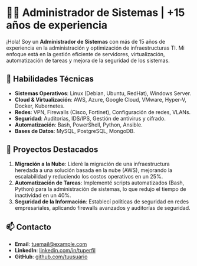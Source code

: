 # 👨‍💻 Administrador de Sistemas | +15 años de experiencia

¡Hola! Soy un **Administrador de Sistemas** con más de 15 años de experiencia en la administración y optimización de infraestructuras TI. Mi enfoque está en la gestión eficiente de servidores, virtualización, automatización de tareas y mejora de la seguridad de los sistemas.

## 🔧 Habilidades Técnicas

- **Sistemas Operativos**: Linux (Debian, Ubuntu, RedHat), Windows Server.
- **Cloud & Virtualización**: AWS, Azure, Google Cloud, VMware, Hyper-V, Docker, Kubernetes.
- **Redes**: VPN, Firewalls (Cisco, Fortinet), Configuración de redes, VLANs.
- **Seguridad**: Auditorías, IDS/IPS, Gestión de antivirus y cifrado.
- **Automatización**: Bash, PowerShell, Python, Ansible.
- **Bases de Datos**: MySQL, PostgreSQL, MongoDB.

## 🚀 Proyectos Destacados

1. **Migración a la Nube**: Lideré la migración de una infraestructura heredada a una solución basada en la nube (AWS), mejorando la escalabilidad y reduciendo los costos operativos en un 25%.
2. **Automatización de Tareas**: Implementé scripts automatizados (Bash, Python) para la administración de sistemas, lo que redujo el tiempo de inactividad en un 40%.
3. **Seguridad de la Información**: Establecí políticas de seguridad en redes empresariales, aplicando firewalls avanzados y auditorías de seguridad.

## 📫 Contacto

- **Email**: [tuemail@example.com](mailto:tuemail@example.com)
- **LinkedIn**: [linkedin.com/in/tuperfil](https://linkedin.com/in/tuperfil)
- **GitHub**: [github.com/tuusuario](https://github.com/tuusuario)


